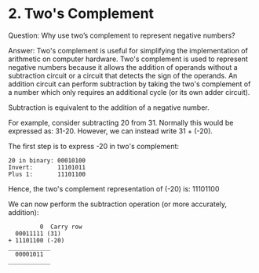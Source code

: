 # __2. Two's Complement__
Question: Why use two’s complement to represent negative numbers?

Answer: Two's complement is useful for simplifying the implementation of arithmetic on computer hardware. Two's complement is used to represent negative numbers because it allows the addition of operands without a subtraction circuit or a circuit that detects the sign of the operands. An addition circuit can perform subtraction by taking the two's complement of a number which only requires an additional cycle (or its own adder circuit).

Subtraction is equivalent to the addition of a negative number. 

For example, consider subtracting 20 from 31. Normally this would be expressed as: 31-20. However, we can instead write 31 + (-20).

The first step is to express -20 in two's complement:

    20 in binary: 00010100
    Invert:       11101011
    Plus 1:       11101100

Hence, the two's complement representation of (-20) is: 11101100

We can now perform the subtraction operation (or more accurately, addition):

             0  Carry row           
      00011111 (31)  
    + 11101100 (-20)  
    ____________
      00001011
    ____________  

 
